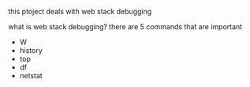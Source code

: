 this ptoject deals with web stack debugging

what is web stack debugging? 
there are 5 commands that are important
 - W
 - history
 - top 
 - df 
 - netstat
 
